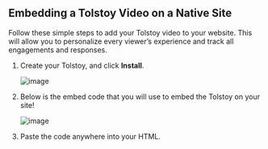 ## Embedding a Tolstoy Video on a Native Site

Follow these simple steps to add your Tolstoy video to your website. This will allow you to personalize every viewer’s experience and track all engagements and responses.

1. Create your Tolstoy, and click **Install**.
   
   ![image](https://github.com/user-attachments/assets/5de77672-f2f5-4ce2-8e21-47d024f4de7c)

2. Below is the embed code that you will use to embed the Tolstoy on your site!
   
   ![image](https://github.com/user-attachments/assets/b6ae79eb-c510-420a-ae38-cc9c7497c9cf)

3. Paste the code anywhere into your HTML.